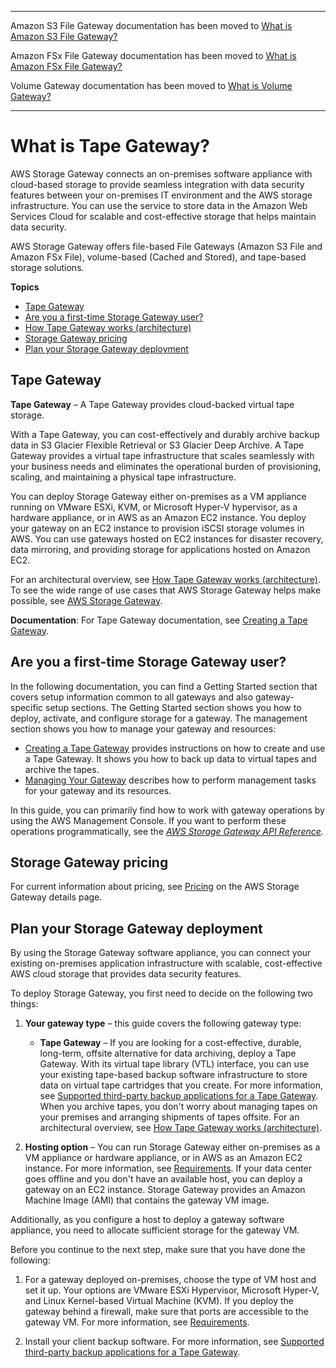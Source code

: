 --------

Amazon S3 File Gateway documentation has been moved to [What is Amazon S3 File Gateway?](https://docs.aws.amazon.com/filegateway/latest/files3/WhatIsStorageGateway.html)

Amazon FSx File Gateway documentation has been moved to [What is Amazon FSx File Gateway?](https://docs.aws.amazon.com/filegateway/latest/filefsxw/WhatIsStorageGateway.html)

Volume Gateway documentation has been moved to [What is Volume Gateway?](https://docs.aws.amazon.com/storagegateway/latest/vgw/WhatIsStorageGateway.html)

--------

# What is Tape Gateway?<a name="WhatIsStorageGateway"></a>

AWS Storage Gateway connects an on\-premises software appliance with cloud\-based storage to provide seamless integration with data security features between your on\-premises IT environment and the AWS storage infrastructure\. You can use the service to store data in the Amazon Web Services Cloud for scalable and cost\-effective storage that helps maintain data security\.

AWS Storage Gateway offers file\-based File Gateways \(Amazon S3 File and Amazon FSx File\), volume\-based \(Cached and Stored\), and tape\-based storage solutions\.

**Topics**
+ [Tape Gateway](#tape-gateway)
+ [Are you a first\-time Storage Gateway user?](#are-you-first-time-user)
+ [How Tape Gateway works \(architecture\)](StorageGatewayConcepts.md)
+ [Storage Gateway pricing](#Pricing)
+ [Plan your Storage Gateway deployment](#planning-gateway-deployment)

## Tape Gateway<a name="tape-gateway"></a>

**Tape Gateway** – A Tape Gateway provides cloud\-backed virtual tape storage\.

With a Tape Gateway, you can cost\-effectively and durably archive backup data in S3 Glacier Flexible Retrieval or S3 Glacier Deep Archive\. A Tape Gateway provides a virtual tape infrastructure that scales seamlessly with your business needs and eliminates the operational burden of provisioning, scaling, and maintaining a physical tape infrastructure\.

You can deploy Storage Gateway either on\-premises as a VM appliance running on VMware ESXi, KVM, or Microsoft Hyper\-V hypervisor, as a hardware appliance, or in AWS as an Amazon EC2 instance\. You deploy your gateway on an EC2 instance to provision iSCSI storage volumes in AWS\. You can use gateways hosted on EC2 instances for disaster recovery, data mirroring, and providing storage for applications hosted on Amazon EC2\.

For an architectural overview, see [How Tape Gateway works \(architecture\)](StorageGatewayConcepts.md)\. To see the wide range of use cases that AWS Storage Gateway helps make possible, see [AWS Storage Gateway](http://aws.amazon.com/storagegateway)\.

**Documentation**: For Tape Gateway documentation, see [Creating a Tape Gateway](create-tape-gateway.md)\.

## Are you a first\-time Storage Gateway user?<a name="are-you-first-time-user"></a>

In the following documentation, you can find a Getting Started section that covers setup information common to all gateways and also gateway\-specific setup sections\. The Getting Started section shows you how to deploy, activate, and configure storage for a gateway\. The management section shows you how to manage your gateway and resources:
+ [Creating a Tape Gateway](create-tape-gateway.md) provides instructions on how to create and use a Tape Gateway\. It shows you how to back up data to virtual tapes and archive the tapes\.
+ [Managing Your Gateway](managing-gateway-common.md) describes how to perform management tasks for your gateway and its resources\.

In this guide, you can primarily find how to work with gateway operations by using the AWS Management Console\. If you want to perform these operations programmatically, see the *[AWS Storage Gateway API Reference](https://docs.aws.amazon.com/storagegateway/latest/APIReference/)\.* 

## Storage Gateway pricing<a name="Pricing"></a>

For current information about pricing, see [Pricing](http://aws.amazon.com/storagegateway/pricing) on the AWS Storage Gateway details page\.

## Plan your Storage Gateway deployment<a name="planning-gateway-deployment"></a>

By using the Storage Gateway software appliance, you can connect your existing on\-premises application infrastructure with scalable, cost\-effective AWS cloud storage that provides data security features\.

To deploy Storage Gateway, you first need to decide on the following two things:

1. **Your gateway type** – this guide covers the following gateway type:
   + **Tape Gateway** – If you are looking for a cost\-effective, durable, long\-term, offsite alternative for data archiving, deploy a Tape Gateway\. With its virtual tape library \(VTL\) interface, you can use your existing tape\-based backup software infrastructure to store data on virtual tape cartridges that you create\. For more information, see [Supported third\-party backup applications for a Tape Gateway](Requirements.md#requirements-backup-sw-for-vtl)\. When you archive tapes, you don't worry about managing tapes on your premises and arranging shipments of tapes offsite\. For an architectural overview, see [How Tape Gateway works \(architecture\)](https://docs.aws.amazon.com/storagegateway/latest/tgw/StorageGatewayConcepts.html)\.

1. **Hosting option** – You can run Storage Gateway either on\-premises as a VM appliance or hardware appliance, or in AWS as an Amazon EC2 instance\. For more information, see [Requirements](Requirements.md)\. If your data center goes offline and you don't have an available host, you can deploy a gateway on an EC2 instance\. Storage Gateway provides an Amazon Machine Image \(AMI\) that contains the gateway VM image\.

Additionally, as you configure a host to deploy a gateway software appliance, you need to allocate sufficient storage for the gateway VM\.

Before you continue to the next step, make sure that you have done the following:

1. For a gateway deployed on\-premises, choose the type of VM host and set it up\. Your options are VMware ESXi Hypervisor, Microsoft Hyper\-V, and Linux Kernel\-based Virtual Machine \(KVM\)\. If you deploy the gateway behind a firewall, make sure that ports are accessible to the gateway VM\. For more information, see [Requirements](Requirements.md)\.

1. Install your client backup software\. For more information, see [Supported third\-party backup applications for a Tape Gateway](Requirements.md#requirements-backup-sw-for-vtl)\.